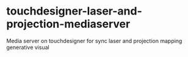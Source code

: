 # touchdesigner-laser-and-projection-mediaserver
Media server on touchdesigner for sync laser and projection mapping generative visual
